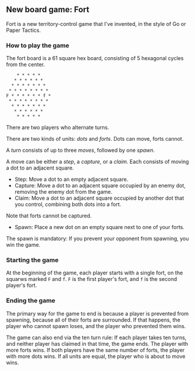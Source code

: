 ## New board game: Fort

Fort is a new territory-control game that I've invented, in the style of Go or Paper Tactics.

### How to play the game

The fort board is a 61 square hex board, consisting of 5 hexagonal cycles from the center.

        * * * * *
       * * * * * *
      * * * * * * *
     * * * * * * * *
    F * * * * * * f *
     * * * * * * * *
      * * * * * * *
       * * * * * *
        * * * * *

There are two players who alternate turns.

There are two kinds of units: *dots* and *forts*. Dots can move, forts cannot.

A *turn* consists of up to three *moves*, followed by one *spawn*.

A move can be either a *step*, a *capture*, or a *claim*.
Each consists of moving a dot to an adjacent square.

* Step: Move a dot to an empty adjacent square.
* Capture: Move a dot to an adjacent square occupied by an enemy dot, removing the enemy dot from the game.
* Claim: Move a dot to an adjacent square occupied by another dot that you control,
combining both dots into a fort.

Note that forts cannot be captured.

* Spawn: Place a new dot on an empty square next to one of your forts.

The spawn is mandatory: If you prevent your opponent from spawning, you win the game.

### Starting the game

At the beginning of the game, each player starts with a single fort, on the squarws marked
`F` and `f`. `F` is the first player's fort, and `f` is the second player's fort.

### Ending the game

The primary way for the game to end is because a player is prevented from spawning,
because all of their forts are surrounded.
If that happens, the player who cannot spawn loses, and the player who prevented them wins.

The game can also end via the ten turn rule:
If each player takes ten turns, and neither player has claimed in that time, the game ends.
The player with more forts wins.
If both players have the same number of forts,
the player with more dots wins.
If all units are equal, the player who is about to move wins.
